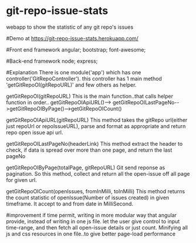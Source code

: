 # git-repo-issue-stats
webapp to show the statistic of any git repo's issues

#Demo at
https://git-repo-issue-stats.herokuapp.com/


#Front end framework
angular;
bootstrap;
font-awesome;

#Back-end framework
node;
express;

#Explanation
There is one module('app') which has one controller('GitRepoController').
this controller has 1 main method 'getGitRepoOI(gitRepoURL)' and few others as helper.

getGitRepoOI(gitRepoURL)
This is the main function..that calls helper function in order..
getGitRepoOIApiURL()--> getGitRepoOILastPageNo-->getGitRepoOIByPage()-->getGitRepoOICount()

getGitRepoOIApiURL(gitRepoURL)
This method takes the gitRepo url(either just repoUrl or repoIssueURL),
parse and format as appropriate and return repo open issue api url.

getGitRepoOILastPageNo(headerLink)
This method extract the header to check, if data is spread over more than one page, and return the last pageNo

getGitRepoOIByPage(totalPage, gitRepoURL)
Git send reponse as pagination. So this method, collect and return all the open-issue off all page for given url.

getGitRepoOICount(openIssues, fromInMilli, toInMilli)
This method returns the count statistic of openIssue(Number of issues created) in given timeframe.
It accept to and from date in MilliSecond.


#improvement
if time permit,
writing in more modular way that angular provide, instead of writing in one js file.
let the user give control to input time-range, and then fetch all open-issue details or just count.
Minifying all js and css resources in one file..to give better page-load performance
